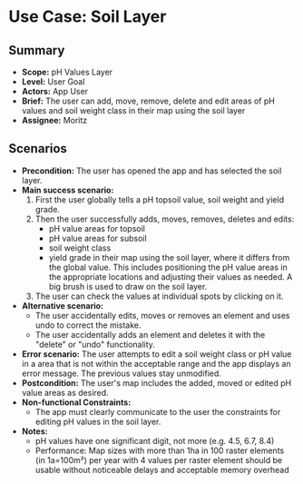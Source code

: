 # Use Case: Soil Layer

## Summary

- **Scope:** pH Values Layer
- **Level:** User Goal
- **Actors:** App User
- **Brief:** The user can add, move, remove, delete and edit areas of pH values and soil weight class in their map using the soil layer
- **Assignee:** Moritz

## Scenarios

- **Precondition:**
  The user has opened the app and has selected the soil layer.
- **Main success scenario:**
  1. First the user globally tells a pH topsoil value, soil weight and yield grade.
  2. Then the user successfully adds, moves, removes, deletes and edits:
     - pH value areas for topsoil
     - pH value areas for subsoil
     - soil weight class
     - yield grade
       in their map using the soil layer, where it differs from the global value.
       This includes positioning the pH value areas in the appropriate locations and adjusting their values as needed.
       A big brush is used to draw on the soil layer.
  3. The user can check the values at individual spots by clicking on it.
- **Alternative scenario:**
  - The user accidentally edits, moves or removes an element and uses undo to correct the mistake.
  - The user accidentally adds an element and deletes it with the "delete" or "undo" functionality.
- **Error scenario:**
  The user attempts to edit a soil weight class or pH value in a area that is not within the acceptable range and the app displays an error message.
  The previous values stay unmodified.
- **Postcondition:**
  The user's map includes the added, moved or edited pH value areas as desired.
- **Non-functional Constraints:**
  - The app must clearly communicate to the user the constraints for editing pH values in the soil layer.
- **Notes:**
  - pH values have one significant digit, not more (e.g. 4.5, 6.7, 8.4)
  - Performance: Map sizes with more than 1ha in 100 raster elements (in 1a=100m²) per year with 4 values per raster element should be usable without noticeable delays and acceptable memory overhead
